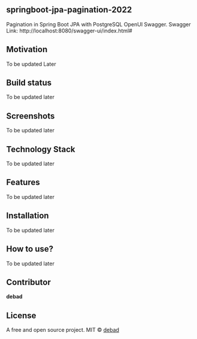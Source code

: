 ## springboot-jpa-pagination-2022
Pagination in Spring Boot JPA with PostgreSQL OpenUI Swagger.
Swagger Link: http://localhost:8080/swagger-ui/index.html#

## Motivation
To be updated Later

## Build status
To be updated later

## Screenshots
To be updated later

## Technology Stack
To be updated later

## Features
To be updated later

## Installation
To be updated later

## How to use?
To be updated later

## Contributor

**debad**

## License
A free and open source project.
MIT © [debad]()